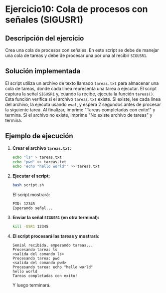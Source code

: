 # Ejercicio10: Cola de procesos con señales (SIGUSR1)

## Descripción del ejercicio

Crea una cola de procesos con señales. En este script se debe de manejar una cola de tareas y debe de procesar una por una al recibir `SIGUSR1`.

## Solución implementada

El script utiliza un archivo de texto llamado `tareas.txt` para almacenar una cola de tareas, donde cada línea representa una tarea a ejecutar. El script captura la señal `SIGUSR1` y, cuando la recibe, ejecuta la función `tareas()`. Esta función verifica si el archivo `tareas.txt` existe. Si existe, lee cada línea del archivo, la ejecuta usando `eval`, y espera 2 segundos antes de procesar la siguiente tarea. Al finalizar, imprime "Tareas completadas con exito!" y termina. Si el archivo no existe, imprime "No existe archivo de tareas" y termina.

## Ejemplo de ejecución

1.  **Crear el archivo `tareas.txt`:**

    ```bash
    echo "ls" > tareas.txt
    echo "pwd" >> tareas.txt
    echo 'echo "hello world"' >> tareas.txt
    ```

2.  **Ejecutar el script:**

    ```bash
    bash script.sh
    ```

    El script mostrará:

    ```
    PID: 12345
    Esperando señal...
    ```

3.  **Enviar la señal `SIGUSR1` (en otra terminal):**

    ```bash
    kill -USR1 12345
    ```

4.  **El script procesará las tareas y mostrará:**

    ```
    Senial recibida, empezando tareas...
    Procesando tarea: ls
    <salida del comando ls>
    Procesando tarea: pwd
    <salida del comando pwd>
    Procesando tarea: echo "hello world"
    hello world
    Tareas completadas con exito!
    ```

    Y luego terminará.
